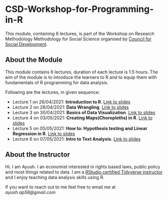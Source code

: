 # CSD-Workshop-for-Programming-in-R

This module, containing 6 lectures, is part of the Workshop on Research Methodology Methodology for Social Science organised by [Council for Social Development](https://csdindia.org/).

## About the Module

This module contains 6 lectures, duration of each lecture is 1.5 hours. The aim of the module is to introduce the learners to R and to equip them with fundamentals of R programming for data analysis.

Following are the lectures, in given sequence:

  * Lecture 1 on 26/04/2021: __Introduction to R__. [Link to slides](/)
  * Lecture 2 on 28/04/2021: __Data Wrangling__. [Link to slides](/)
  * Lecture 3 on 30/04/2021: __Basics of Data Visualization__. [Link to slides](/)
  * Lecture 4 on 03/05/2021: __Creating Maps(Choropleths) in R__. [Link to slides](/)
  * Lecture 5 on 05/05/2021: __How to: Hypothesis testing and Linear Regression in R__. [Link to slides](/)
  * Lecture 6 on 07/05/2021: __Intro to Text Analysis__. [Link to slides](/)
  
## About the Instructor

Hi. I am Ayush. I an economist interested in rights based laws, public policy and most things related to data. I am a [RStudio certified Tidyverse instructor](https://education.rstudio.com/trainers/people/patel+ayush/) and I enjoy teaching data analysis skills using R.

If you want to reach out to me feel free to email me at _ayush.ap58@gmail.com_

